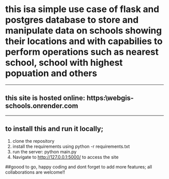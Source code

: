 # this isa simple use case of flask and postgres database to store and manipulate data on schools showing their locations and with capabilies to perform operations such as nearest school, school with highest popuation and others
---------------------------------------------------
## this site is hosted online: https:\\webgis-schools.onrender.com
------------------------------------------------------
## to install this and run it locally;
1. clone the repository
2. install the requirements using python -r requirements.txt
3. run the server: python main.py 
4. Navigate to http://127.0.0.1:5000/ to access the site

##goood to go, happy coding and dont forget to add more features; all collaborations are welcome!!

